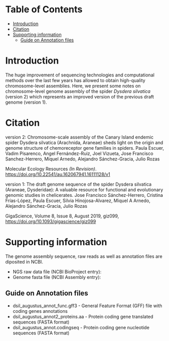 # Table of Contents

- [Introduction](#introduction)
- [Citation](#citation)
- [Supporting information](#supporting-information)
  * [Guide on Annotation files](#guide-on-annotation-files)


# Introduction
The huge improvement of sequencing technologies and computational methods over the last few years has allowed to obtain high-quality chromosome-level assemblies. Here, we present some notes on chromosome-level genome assembly of the spider *Dysdera silvatica* (version 2) which represents an improved version of the previous draft genome (version 1).

# Citation
version 2:
Chromosome-scale assembly of the Canary Island endemic spider Dysdera silvatica (Arachnida, Araneae) sheds light on the origin and genome structure of chemoreceptor gene families in spiders. 
Paula Escuer, Vadim Pisarenco, Angel Fernández-Ruiz, Joel Vizueta, Jose Francisco Sanchez-Herrero, Miquel Arnedo, Alejandro Sánchez-Gracia, Julio Rozas

Molecular Ecology Resources *(In Revision)*. https://doi.org/10.22541/au.162067941.16111128/v1

version 1:
The draft genome sequence of the spider Dysdera silvatica (Araneae, Dysderidae): A valuable resource for functional and evolutionary genomic studies in chelicerates.
Jose Francisco Sánchez-Herrero, Cristina Frías-López, Paula Escuer, Silvia Hinojosa-Alvarez, Miquel A Arnedo, Alejandro Sánchez-Gracia, Julio Rozas

GigaScience, Volume 8, Issue 8, August 2019, giz099, https://doi.org/10.1093/gigascience/giz099

# Supporting information
The genome assembly sequence, raw reads as well as annotation files are diposited in NCBI.
- NGS raw data file (NCBI BioProject entry): 
- Genome fasta file (NCBI Assembly entry):

## Guide on Annotation files
- dsil_augustus_annot_func.gff3 - General Feature Format (GFF) file with coding genes annotations
- dsil_augustus_annot2_proteins.aa - Protein coding gene translated sequences (FASTA format)
- dsil_augustus_annot.codingseq - Protein coding gene nucleotide sequences (FASTA format)
